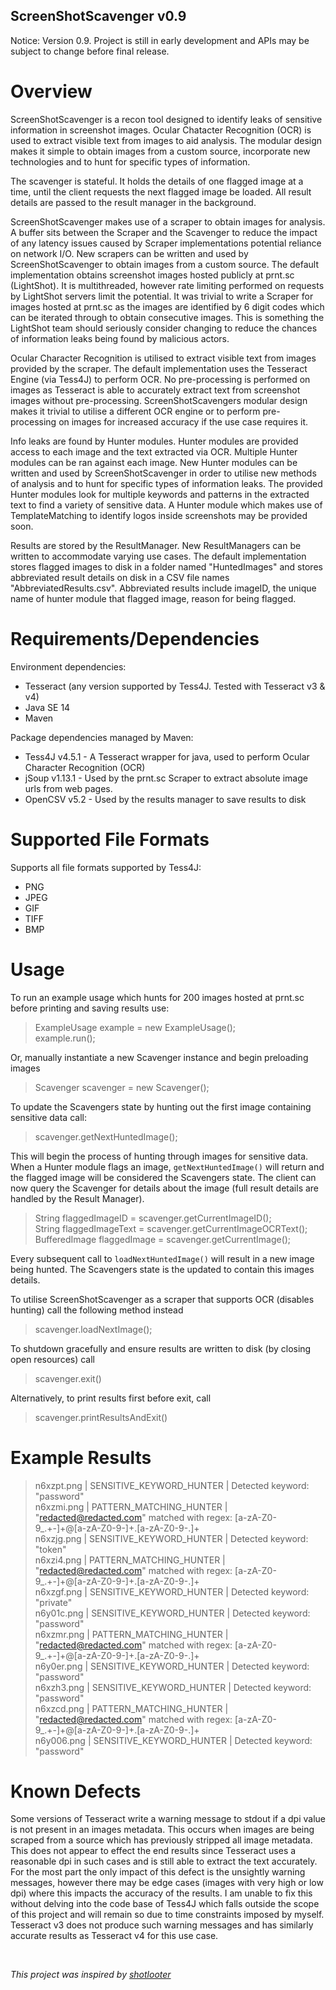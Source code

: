 ## ScreenShotScavenger v0.9
Notice: Version 0.9. Project is still in early development and APIs may be subject to change before final release.
# Overview
ScreenShotScavenger is a recon tool designed to identify leaks of sensitive information in screenshot images. Ocular Chatacter Recognition (OCR) is used to extract visible text from images to aid analysis. The modular design makes it simple to obtain images from a custom source, incorporate new technologies and to hunt for specific types of information. 

The scavenger is stateful. It holds the details of one flagged image at a time, until the client requests the next flagged image be loaded. All result details are passed to the result manager in the background. 

ScreenShotScavenger makes use of a scraper to obtain images for analysis. A buffer sits between the Scraper and the Scavenger to reduce the impact of any latency issues caused by Scraper implementations potential reliance on network I/O. New scrapers can be written and used by ScreenShotScavenger to obtain images from a custom source. The default implementation obtains screenshot images hosted publicly at prnt.sc (LightShot). It is multithreaded, however rate limiting performed on requests by LightShot servers limit the potential. It was trivial to write a Scraper for images hosted at prnt.sc as the images are identified by 6 digit codes which can be iterated through to obtain consecutive images. This is something the LightShot team should seriously consider changing to reduce the chances of information leaks being found by malicious actors. 

Ocular Character Recognition is utilised to extract visible text from images provided by the scraper. The default implementation uses the Tesseract Engine (via Tess4J) to perform OCR. No pre-processing is performed on images as Tesseract is able to accurately extract text from screenshot images without pre-processing. ScreenShotScavengers modular design makes it trivial to utilise a different OCR engine or to perform pre-processing on images for increased accuracy if the use case requires it. 

Info leaks are found by Hunter modules. Hunter modules are provided access to each image and the text extracted via OCR. Multiple Hunter modules can be ran against each image. New Hunter modules can be written and used by ScreenShotScavenger in order to utilise new methods of analysis and to hunt for specific types of information leaks. The provided Hunter modules look for multiple keywords and patterns in the extracted text to find a variety of sensitive data. A Hunter module which makes use of TemplateMatching to identify logos inside screenshots may be provided soon.  

Results are stored by the ResultManager. New ResultManagers can be written to accommodate varying use cases. The default implementation stores flagged images to disk in a folder named "HuntedImages" and stores abbreviated result details on disk in a CSV file names "AbbreviatedResults.csv". Abbreviated results include imageID, the unique name of hunter module that flagged image, reason for being flagged. 

# Requirements/Dependencies
Environment dependencies:
* Tesseract (any version supported by Tess4J. Tested with Tesseract v3 & v4)
* Java SE 14
* Maven

Package dependencies managed by Maven:
* Tess4J v4.5.1 - A Tesseract wrapper for java, used to perform Ocular Character Recognition (OCR)
* jSoup v1.13.1 - Used by the prnt.sc Scraper to extract absolute image urls from web pages.
* OpenCSV v5.2 - Used by the results manager to save results to disk




#  Supported File Formats
Supports all file formats supported by Tess4J:
* PNG
* JPEG
* GIF 
* TIFF
* BMP

# Usage
To run an example usage which hunts for 200 images hosted at prnt.sc before printing and saving results use:
> ExampleUsage example = new ExampleUsage();<br />
> example.run();

Or, manually instantiate a new Scavenger instance and begin preloading images
> Scavenger scavenger = new Scavenger();

To update the Scavengers state by hunting out the first image containing sensitive data call:
> scavenger.getNextHuntedImage();

This will begin the process of hunting through images for sensitive data. When a Hunter module flags an image, `getNextHuntedImage()` will return and the flagged image will be considered the Scavengers state. 
The client can now query the Scavenger for details about the image (full result details are handled by the Result Manager).
> String flaggedImageID = scavenger.getCurrentImageID();<br />
> String flaggedImageText = scavenger.getCurrentImageOCRText();<br />
> BufferedImage flaggedImage = scavenger.getCurrentImage();

Every subsequent call to `loadNextHuntedImage()` will result in a new image being hunted. The Scavengers state is the updated to contain this images details.

To utilise ScreenShotScavenger as a scraper that supports OCR (disables hunting) call the following method instead
> scavenger.loadNextImage();

To shutdown gracefully and ensure results are written to disk (by closing open resources) call
> scavenger.exit()

Alternatively, to print results first before exit, call
> scavenger.printResultsAndExit()

# Example Results
>n6xzpt.png | SENSITIVE_KEYWORD_HUNTER | Detected keyword: "password"
><br />n6xzmi.png | PATTERN_MATCHING_HUNTER | "redacted@redacted.com" matched with regex: [a-zA-Z0-9_.+-]+@[a-zA-Z0-9-]+\.[a-zA-Z0-9-.]+
><br />n6xzjg.png | SENSITIVE_KEYWORD_HUNTER | Detected keyword: "token"
><br />n6xzi4.png | PATTERN_MATCHING_HUNTER | "redacted@redacted.com" matched with regex: [a-zA-Z0-9_.+-]+@[a-zA-Z0-9-]+\.[a-zA-Z0-9-.]+
><br />n6xzgf.png | SENSITIVE_KEYWORD_HUNTER | Detected keyword: "private"
><br />n6y01c.png | SENSITIVE_KEYWORD_HUNTER | Detected keyword: "password"
><br />n6xzmr.png | PATTERN_MATCHING_HUNTER | "redacted@redacted.com" matched with regex: [a-zA-Z0-9_.+-]+@[a-zA-Z0-9-]+\.[a-zA-Z0-9-.]+
><br />n6y0er.png | SENSITIVE_KEYWORD_HUNTER | Detected keyword: "password"
><br />n6xzh3.png | SENSITIVE_KEYWORD_HUNTER | Detected keyword: "password"
><br />n6xzcd.png | PATTERN_MATCHING_HUNTER | "redacted@redacted.com" matched with regex: [a-zA-Z0-9_.+-]+@[a-zA-Z0-9-]+\.[a-zA-Z0-9-.]+
><br />n6y006.png | SENSITIVE_KEYWORD_HUNTER | Detected keyword: "password"

# Known Defects
Some versions of Tesseract write a warning message to stdout if a dpi value is not present in an images metadata. This occurs when images are being scraped from a source which has previously stripped all image metadata. This does not appear to effect the end results since Tesseract uses a reasonable dpi in such cases and is still able to extract the text accurately. For the most part the only impact of  this defect is the unsightly warning messages, however there may be edge cases (images with very high or low dpi) where this impacts the accuracy of the results. I am unable to fix this without delving into the code base of Tess4J which falls outside the scope of this project and will remain so due to time constraints imposed by myself. Tesseract v3 does not produce such warning messages and has similarly accurate results as Tesseract v4 for this use case. 


<br />

*This project was inspired by [shotlooter](https://github.com/utkusen/shotlooter)*